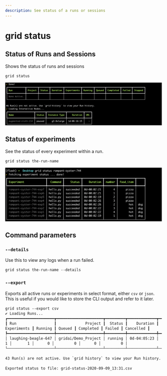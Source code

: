 ```yaml
---
description: See status of a runs or sessions
---
```


# grid status

## Status of Runs and Sessions

Shows the status of runs and sessions

```text
grid status
```

![](../../../.gitbook/assets/image%20%28123%29.png)

## Status of experiments

See the status of every experiment within a run.

```text
grid status the-run-name
```

![](../../../.gitbook/assets/image%20%281%29.png)

## Command parameters

### `--details`

Use this to view any logs when a run failed.

```text
grid status the-run-name --details
```

### `--export`

Exports all active runs or experiments in select format, either `csv` or `json`. This is useful if you would like to store the CLI output and refer to it later.

```text
grid status --export csv
✔ Loading Runs...
┏━━━━━━━━━━━━━━━━━━━━━┳━━━━━━━━━━━━━━━━━━━━━┳━━━━━━━━━┳━━━━━━━━━━━━━┳━━━━━━━━━━━━━┳━━━━━━━━━┳━━━━━━━━┳━━━━━━━━━━━┳━━━━━━━━┳━━━━━━━━━━━┓
┃ Run                 ┃             Project ┃  Status ┃    Duration ┃ Experiments ┃ Running ┃ Queued ┃ Completed ┃ Failed ┃ Cancelled ┃
┡━━━━━━━━━━━━━━━━━━━━━╇━━━━━━━━━━━━━━━━━━━━━╇━━━━━━━━━╇━━━━━━━━━━━━━╇━━━━━━━━━━━━━╇━━━━━━━━━╇━━━━━━━━╇━━━━━━━━━━━╇━━━━━━━━╇━━━━━━━━━━━┩
│ laughing-beagle-647 │ gridai/Demo_Project │ running │ 0d-04:05:23 │           1 │       1 │      0 │         0 │      0 │         0 │
└─────────────────────┴─────────────────────┴─────────┴─────────────┴─────────────┴─────────┴────────┴───────────┴────────┴───────────┘

43 Run(s) are not active. Use `grid history` to view your Run history.

Exported status to file: grid-status-2020-09-09_13:31.csv
```

